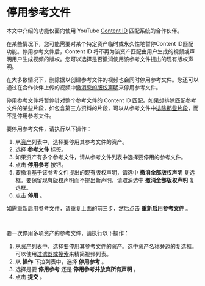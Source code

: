 # 停用参考文件

本文中介绍的功能仅面向使用 YouTube [Content ID](http://www.youtube.com/t/contentid) 匹配系统的合作伙伴。

在某些情况下，您可能需要对某个特定资产临时或永久性地暂停Content ID匹配功能。停用参考文件后，Content ID 将不再为该资产匹配由用户生成的视频或声明用户生成视频的版权。您可以选择是否撤消使用该参考文件提出的现有版权声明。

在大多数情况下，删除据以创建参考文件的视频也会同时停用参考文件。您还可以通过在合作伙伴上传的视频中[撤消您的版权声明](https://support.google.com/youtube/answer/106992)来停用参考文件。

停用参考文件将暂停针对整个参考文件的 Content ID 匹配。如果想排除匹配参考文件的某些片段，如包含第三方资料的片段，可以从参考文件中[排除那些片段](https://support.google.com/youtube/answer/4389910)，而不是停用参考文件。

要停用参考文件，请执行以下操作：

1. 从[资产](https://www.youtube.com/content_id?#asset/s)列表中，选择要停用其参考文件的资产。
2. 选择 **参考文件** 标签。
3. 如果资产有多个参考文件，请从参考文件列表中选择要停用的参考文件。
4. 点击 **停用参考** 按钮。
5. 要撤消基于该参考文件提出的现有版权声明，请选中 **撤消全部版权声明** 复选框。要保留现有版权声明而不提出新声明，请取消选中 **撤消全部版权声明** 复选框。
6. 点击 **停用** 。

如需重新启用参考文件，请重复上面的前三步，然后点击 **重新启用参考文件** 。

 

要一次停用多项资产的参考文件，请执行以下操作：

1. 从[资产](https://www.youtube.com/content_id?#asset/s)列表中，选择要停用其参考文件的资产。选中资产名称旁边的复选框。可以使用[过滤器或搜索](https://support.google.com/youtube/answer/3011602)来精简视频列表。
2. 从 **操作** 下拉列表中，选择 **停用参考** 。
3. 选择是要 **停用参考** 还是 **停用参考并放弃所有声明** 。
4. 点击 **提交** 。